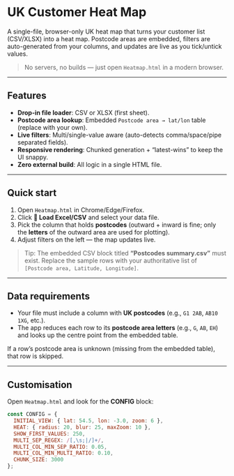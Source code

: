 # UK Customer Heat Map

A single-file, browser-only UK heat map that turns your customer list (CSV/XLSX) into a heat map. Postcode areas are embedded, filters are auto-generated from your columns, and updates are live as you tick/untick values.

> No servers, no builds — just open `Heatmap.html` in a modern browser.

---

## Features

- **Drop-in file loader**: CSV or XLSX (first sheet).
- **Postcode area lookup**: Embedded `Postcode area → lat/lon` table (replace with your own).
- **Live filters**: Multi/single-value aware (auto-detects comma/space/pipe separated fields).
- **Responsive rendering**: Chunked generation + “latest-wins” to keep the UI snappy.
- **Zero external build**: All logic in a single HTML file.

---

## Quick start

1. Open `Heatmap.html` in Chrome/Edge/Firefox.
2. Click **📂 Load Excel/CSV** and select your data file.
3. Pick the column that holds **postcodes** (outward + inward is fine; only the **letters** of the outward area are used for plotting).
4. Adjust filters on the left — the map updates live.

> Tip: The embedded CSV block titled **“Postcodes summary.csv”** must exist. Replace the sample rows with your authoritative list of `[Postcode area, Latitude, Longitude]`.

---

## Data requirements

- Your file must include a column with **UK postcodes** (e.g., `G1 2AB`, `AB10 1XG`, etc.).
- The app reduces each row to its **postcode area letters** (e.g., `G`, `AB`, `EH`) and looks up the centre point from the embedded table.

If a row’s postcode area is unknown (missing from the embedded table), that row is skipped.

---

## Customisation

Open `Heatmap.html` and look for the **CONFIG** block:

```js
const CONFIG = {
  INITIAL_VIEW: { lat: 54.5, lon: -3.0, zoom: 6 },
  HEAT: { radius: 20, blur: 25, maxZoom: 10 },
  SHOW_FIRST_VALUES: 250,
  MULTI_SEP_REGEX: /[,\s;|/]+/,
  MULTI_COL_MIN_SEP_RATIO: 0.05,
  MULTI_COL_MIN_MULTI_RATIO: 0.10,
  CHUNK_SIZE: 3000
};
